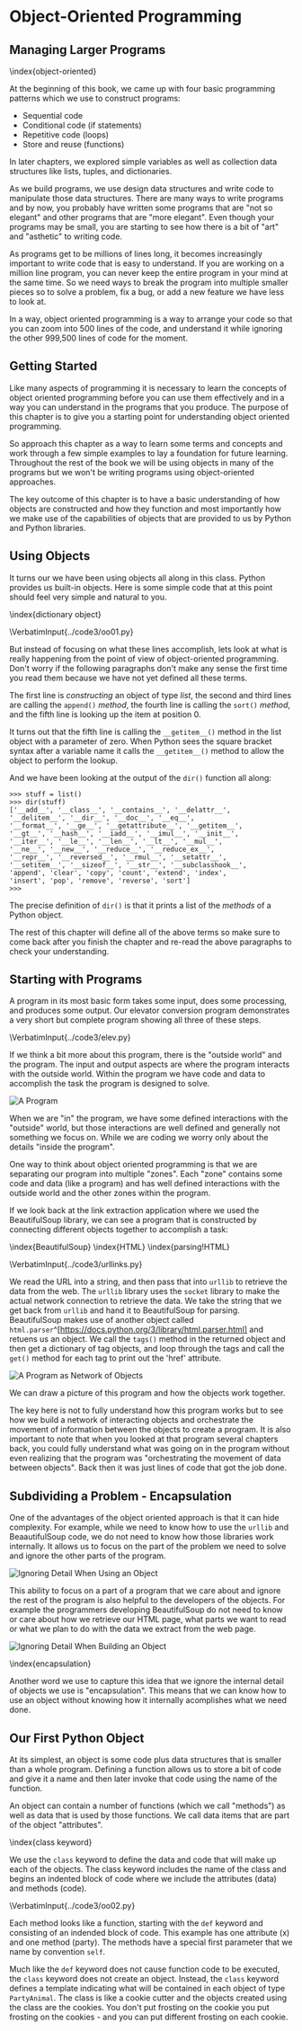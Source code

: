 Object-Oriented Programming
===========================

Managing Larger Programs
------------------------

\index{object-oriented}

At the beginning of this book, we came up with four basic programming
patterns which we use to construct programs:

* Sequential code
* Conditional code (if statements)
* Repetitive code (loops)
* Store and reuse (functions)

In later chapters, we explored simple variables as well as collection
data structures like lists, tuples, and dictionaries.

As we build programs, we use design data structures and write code
to manipulate those data structures.   There are many ways to write programs
and by now, you probably have written some programs that are "not so elegant"
and other programs that are "more elegant".   Even though your programs
may be small, you are starting to see how there is a bit of "art" and
"asthetic" to writing code.

As programs get to be millions of lines long, it becomes increasingly important
to write code that is easy to understand.  If you are working on a million line
program, you can never keep the entire program in your mind at the same time.
So we need ways to break the program into multiple smaller pieces so to solve
a problem, fix a bug, or add a new feature we have less to look at.

In a way, object oriented programming is a way to arrange your code
so that you can zoom into 500 lines of the code, and understand it
while ignoring the other 999,500 lines of code for the moment.

Getting Started
---------------

Like many aspects of programming it is necessary to learn the concepts of
object oriented programming before you can use them effectively and in a way
you can understand in the programs that you produce.  The purpose of this
chapter is to give you a starting point for understanding object oriented
programming.

So approach this chapter as a way to learn some terms and concepts and work
through a few simple examples to lay a foundation for future learning.
Throughout the rest of the book we will be using objects in many of
the programs but we won't be writing programs using object-oriented approaches.

The key outcome of this chapter is to have a basic understanding of how
objects are constructed and how they function and most importantly how
we make use of the capabilities of objects that are provided to us by Python
and Python libraries.

Using Objects
-------------

It turns our we have been using objects all along in this class.  Python
provides us built-in objects. Here is some simple code that at this point
should feel very simple and natural to you.

\index{dictionary object}

\VerbatimInput{../code3/oo01.py}

But instead of focusing on what these lines accomplish, lets look at what is
really happening from the point of view of object-oriented programming.
Don't worry if the following paragraphs don't make any sense the first time you read them because we have not yet defined all these terms.

The first line is *constructing* an object of type *list*, the second and third
lines are calling the `append()` *method*, the fourth line is calling
the `sort()` *method*, and the fifth line is looking up the item at position 0.

It turns out that the fifth line is calling the `__getitem__()` method in the
list object with a parameter of zero.  When Python sees the square bracket
syntax after a variable name it calls the `__getitem__()` method
to allow the object to perform the lookup.

And we have been looking at the output of the `dir()` function all along:

    >>> stuff = list()
    >>> dir(stuff)
    ['__add__', '__class__', '__contains__', '__delattr__',
    '__delitem__', '__dir__', '__doc__', '__eq__',
    '__format__', '__ge__', '__getattribute__', '__getitem__',
    '__gt__', '__hash__', '__iadd__', '__imul__', '__init__',
    '__iter__', '__le__', '__len__', '__lt__', '__mul__',
    '__ne__', '__new__', '__reduce__', '__reduce_ex__',
    '__repr__', '__reversed__', '__rmul__', '__setattr__',
    '__setitem__', '__sizeof__', '__str__', '__subclasshook__',
    'append', 'clear', 'copy', 'count', 'extend', 'index',
    'insert', 'pop', 'remove', 'reverse', 'sort']
    >>>

The precise definition of `dir()` is that it prints a list of the *methods* of
a Python object.

The rest of this chapter will define all of the above terms so make sure to
come back after you finish the chapter and re-read the above paragraphs to
check your understanding.

Starting with Programs
----------------------

A program in its most basic form takes some input, does some processing, and
produces some output.  Our elevator conversion program demonstrates a very
short but complete program showing all three of these steps.

\VerbatimInput{../code3/elev.py}

If we think a bit more about this program, there is the "outside world" and
the program.  The input and output aspects are where the program interacts
with the outside world.  Within the program we have code and data to accomplish
the task the program is designed to solve.

![A Program](height=1.20in@../images/program)

When we are "in" the program, we have some defined interactions with the
"outside" world, but those interactions are well defined and generally
not something we focus on.  While we are coding we worry only about the
details "inside the program".

One way to think about object oriented programming is that we are separating
our program into multiple "zones".  Each "zone" contains some code and data
(like a program) and has well defined interactions with the outside world
and the other zones within the program.

If we look back at the link extraction application where we used the
BeautifulSoup library, we can see a program that is constructed by connecting
different objects together to accomplish a task:

\index{BeautifulSoup}
\index{HTML}
\index{parsing!HTML}

\VerbatimInput{../code3/urllinks.py}

We read the URL into a string, and then pass that into `urllib` to retrieve
the data from the web.   The `urllib` library uses the `socket` library to
make the actual network connection to retrieve the data.  We take the string
that we get back from `urllib` and hand it to BeautifulSoup for parsing.
BeautifulSoup makes use of another object called `html.parser`^[https://docs.python.org/3/library/html.parser.html] and retuens us an object.  We call the
`tags()` method in the returned object and then get a dictionary of tag
objects, and loop through the tags and call the `get()` method for each tag
to print out the 'href' attribute.

![A Program as Network of Objects](height=1.50in@../images/program-oo)

We can draw a picture of this program and how the objects work together.

The key here is not to fully understand how this program works but to see
how we build a network of interacting objects and orchestrate the movement
of information between the objects to create a program.  It is also important
to note that when you looked at that program several chapters back, you could
fully understand what was going on in the program without even realizing
that the program was "orchestrating the movement of data between objects".
Back then it was just lines of code that got the job done.

Subdividing a Problem - Encapsulation
-------------------------------------

One of the advantages of the object oriented approach is that it can
hide complexity.  For example, while we need to know how to use the
`urllib` and BeaautifulSoup code, we do not need to know how those libraries
work internally.  It allows us to focus on the part of the problem we need to
solve and ignore the other parts of the program.

![Ignoring Detail When Using an Object](height=1.50in@../images/program-oo-code)

This ability to focus on a part of a program that we care about and ignore
the rest of the program is also helpful to the developers of the objects.  For
example the programmers developing BeautifulSoup do not need to
know or care about how we retrieve our HTML page, what parts we want to
read or what we plan to do with the data we extract from the web page.

![Ignoring Detail When Building an Object](height=1.50in@../images/program-oo-bs4)

\index{encapsulation}

Another word we use to capture this idea that we ignore the internal
detail of objects we use is "encapsulation".  This means that we can
know how to use an object without knowing how it internally acomplishes
what we need done.

Our First Python Object
-----------------------

At its simplest, an object is some code plus data structures that is
smaller than a whole program.  Defining a function allows us to store
a bit of code and give it a name and then later invoke that code using the
name of the function.

An object can contain a number of functions (which we call "methods") as 
well as data that is used by those functions.  We call data items that are
part of the object "attributes".

\index{class keyword}

We use the `class` keyword to define the data and code that will make up each
of the objects. The class keyword includes the name of the class and begins
an indented block of code where we include the attributes (data)
and methods (code).  

\VerbatimInput{../code3/oo02.py}

Each method looks like a function, starting with the `def` keyword and
consisting of an indended block of code.  This example has one attribute (x)
and one method (party).   The methods have a special first parameter that 
we name by convention `self`.

Much like the `def` keyword does not cause function code to be executed, the 
`class` keyword does not create an object.  Instead, the `class` 
keyword defines a template indicating what will be contained in each object
of type `PartyAnimal`.  The class is like a cookie cutter and the objects
created using the class are the cookies.  You don't put frosting on the cookie
you put frosting on the cookies - and you can put different frosting
on each cookie.






